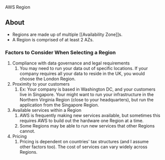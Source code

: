 AWS Region

## About
- Regions are made up of multiple [[Availability Zone]]s.
- A Region is comprised of at least 2 AZs.

### Factors to Consider When Selecting a Region
1. Compliance with data governance and legal requirements
	1. You may need to run your data out of specific locations. If your company requires all your data to reside in the UK, you would choose the London Region.
2. Proximity to your customers
	1. Ex: Your company is based in Washington DC, and your customers live in Singapore. Your might want to run your infrastructure in the Northern Virginia Region (close to your headquarters), but run the application from the Singapore Region.
3. Available services within a Region
	1. AWS is frequently making new services available, but sometimes this requires AWS to build out the hardware one Region at a time.
	2. Some Regions may be able to run new services that other Regions cannot.
4. Pricing
	1. Pricing is dependent on countries' tax structures (and I assume other factors too). The cost of services can vary widely across Regions.
